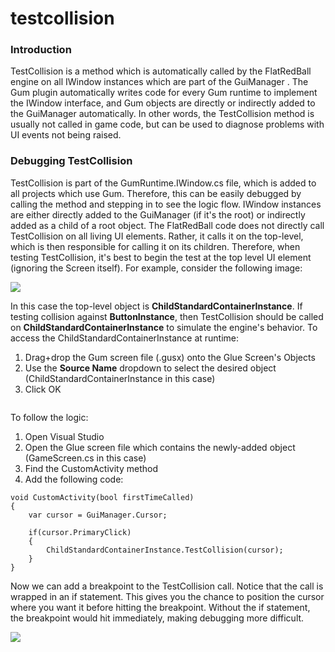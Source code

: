 # testcollision

### Introduction

TestCollision  is a method which is automatically called by the FlatRedBall engine on all IWindow  instances which are part of the GuiManager . The Gum plugin automatically writes code for every Gum runtime to implement the IWindow  interface, and Gum objects are directly or indirectly added to the GuiManager  automatically. In other words, the TestCollision  method is usually not called in game code, but can be used to diagnose problems with UI events not being raised.

### Debugging TestCollision

TestCollision  is part of the GumRuntime.IWindow.cs  file, which is added to all projects which use Gum. Therefore, this can be easily debugged by calling the method and stepping in to see the logic flow. IWindow instances are either directly added to the GuiManager (if it's the root) or indirectly added as a child of a root object. The FlatRedBall code does not directly call TestCollision  on all living UI elements. Rather, it calls it on the top-level, which is then responsible for calling it on its children. Therefore, when testing TestCollision, it's best to begin the test at the top level UI element (ignoring the Screen itself). For example, consider the following image:

![](../../../../media/2017-05-img\_590df177b4381.png)

In this case the top-level object is **ChildStandardContainerInstance**. If testing collision against **ButtonInstance**, then TestCollision  should be called on **ChildStandardContainerInstance** to simulate the engine's behavior. To access the ChildStandardContainerInstance at runtime:

1. Drag+drop the Gum screen file (.gusx) onto the Glue Screen's Objects
2. Use the **Source Name** dropdown to select the desired object (ChildStandardContainerInstance in this case)
3. Click OK 

<figure><img src="../../../../media/2017-05-DragDropGumObject.gif" alt=""><figcaption></figcaption></figure>



To follow the logic:

1. Open Visual Studio
2. Open the Glue screen file which contains the newly-added object (GameScreen.cs in this case)
3. Find the CustomActivity  method
4. Add the following code:

```lang:c#
void CustomActivity(bool firstTimeCalled)
{
    var cursor = GuiManager.Cursor;

    if(cursor.PrimaryClick)
    {
        ChildStandardContainerInstance.TestCollision(cursor);
    }
}
```

Now we can add a breakpoint to the TestCollision  call. Notice that the call is wrapped in an if statement. This gives you the chance to position the cursor where you want it before hitting the breakpoint. Without the if statement, the breakpoint would hit immediately, making debugging more difficult.

![](../../../../media/2017-05-img\_590df49498b85.png)
